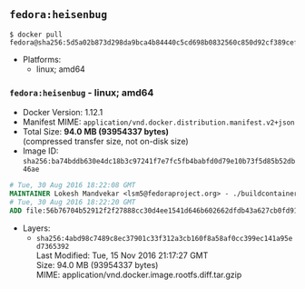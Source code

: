 ## `fedora:heisenbug`

```console
$ docker pull fedora@sha256:5d5a02b873d298da9bca4b84440c5cd698b0832560c850d92cf389cef58bc549
```

-	Platforms:
	-	linux; amd64

### `fedora:heisenbug` - linux; amd64

-	Docker Version: 1.12.1
-	Manifest MIME: `application/vnd.docker.distribution.manifest.v2+json`
-	Total Size: **94.0 MB (93954337 bytes)**  
	(compressed transfer size, not on-disk size)
-	Image ID: `sha256:ba74bddb630e4dc18b3c97241f7e7fc5fb4babfd0d79e10b73f5d85b52db46ae`

```dockerfile
# Tue, 30 Aug 2016 18:22:08 GMT
MAINTAINER Lokesh Mandvekar <lsm5@fedoraproject.org> - ./buildcontainers.sh
# Tue, 30 Aug 2016 18:22:20 GMT
ADD file:56b76704b52912f2f27888cc30d4ee1541d646b602662dfdb43a627cb0fd917c in / 
```

-	Layers:
	-	`sha256:4abd98c7489c8ec37901c33f312a3cb160f8a58af0cc399ec141a95ed7365392`  
		Last Modified: Tue, 15 Nov 2016 21:17:27 GMT  
		Size: 94.0 MB (93954337 bytes)  
		MIME: application/vnd.docker.image.rootfs.diff.tar.gzip
